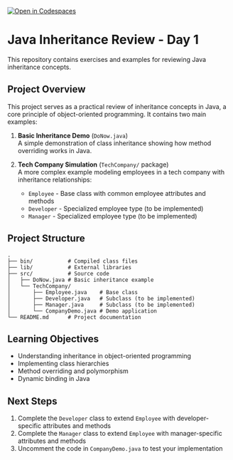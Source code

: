 [![Open in Codespaces](https://classroom.github.com/assets/launch-codespace-2972f46106e565e64193e422d61a12cf1da4916b45550586e14ef0a7c637dd04.svg)](https://classroom.github.com/open-in-codespaces?assignment_repo_id=19017790)
# Java Inheritance Review - Day 1

This repository contains exercises and examples for reviewing Java inheritance concepts.

## Project Overview

This project serves as a practical review of inheritance concepts in Java, a core principle of object-oriented programming. It contains two main examples:

1. **Basic Inheritance Demo** (`DoNow.java`)  
   A simple demonstration of class inheritance showing how method overriding works in Java.

2. **Tech Company Simulation** (`TechCompany/` package)  
   A more complex example modeling employees in a tech company with inheritance relationships:
   - `Employee` - Base class with common employee attributes and methods
   - `Developer` - Specialized employee type (to be implemented)
   - `Manager` - Specialized employee type (to be implemented)

## Project Structure

```
.
├── bin/           # Compiled class files
├── lib/           # External libraries
├── src/           # Source code
│   ├── DoNow.java # Basic inheritance example
│   └── TechCompany/
│       ├── Employee.java    # Base class
│       ├── Developer.java   # Subclass (to be implemented)
│       ├── Manager.java     # Subclass (to be implemented)
│       └── CompanyDemo.java # Demo application
└── README.md      # Project documentation
```

## Learning Objectives

- Understanding inheritance in object-oriented programming
- Implementing class hierarchies
- Method overriding and polymorphism
- Dynamic binding in Java

## Next Steps

1. Complete the `Developer` class to extend `Employee` with developer-specific attributes and methods
2. Complete the `Manager` class to extend `Employee` with manager-specific attributes and methods
3. Uncomment the code in `CompanyDemo.java` to test your implementation
